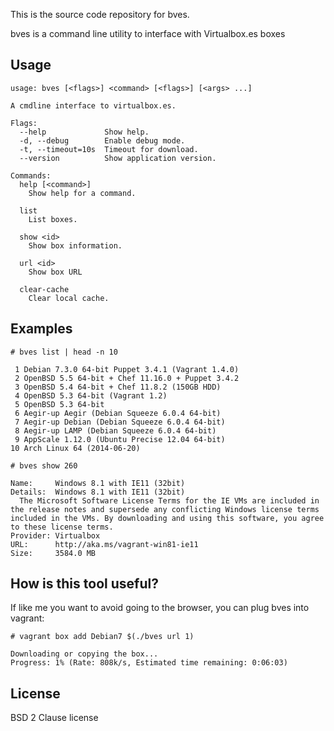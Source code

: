 This is the source code repository for bves.

bves is a command line utility to interface with Virtualbox.es boxes

## Usage
    usage: bves [<flags>] <command> [<flags>] [<args> ...]

    A cmdline interface to virtualbox.es.

    Flags:
      --help             Show help.
      -d, --debug        Enable debug mode.
      -t, --timeout=10s  Timeout for download.
      --version          Show application version.

    Commands:
      help [<command>]
        Show help for a command.

      list
        List boxes.

      show <id>
        Show box information.

      url <id>
        Show box URL

      clear-cache
        Clear local cache.


## Examples

`# bves list | head -n 10`

     1 Debian 7.3.0 64-bit Puppet 3.4.1 (Vagrant 1.4.0)
     2 OpenBSD 5.5 64-bit + Chef 11.16.0 + Puppet 3.4.2
     3 OpenBSD 5.4 64-bit + Chef 11.8.2 (150GB HDD)
     4 OpenBSD 5.3 64-bit (Vagrant 1.2)
     5 OpenBSD 5.3 64-bit
     6 Aegir-up Aegir (Debian Squeeze 6.0.4 64-bit)
     7 Aegir-up Debian (Debian Squeeze 6.0.4 64-bit)
     8 Aegir-up LAMP (Debian Squeeze 6.0.4 64-bit)
     9 AppScale 1.12.0 (Ubuntu Precise 12.04 64-bit)
    10 Arch Linux 64 (2014-06-20)

`# bves show 260`

    Name:     Windows 8.1 with IE11 (32bit)
    Details:  Windows 8.1 with IE11 (32bit)
	  The Microsoft Software License Terms for the IE VMs are included in the release notes and supersede any conflicting Windows license terms included in the VMs. By downloading and using this software, you agree to these license terms.
    Provider: Virtualbox
    URL:      http://aka.ms/vagrant-win81-ie11
    Size:     3584.0 MB


## How is this tool useful?
If like me you want to avoid going to the browser, you can plug bves into vagrant:

`# vagrant box add Debian7 $(./bves url 1)`

    Downloading or copying the box...
    Progress: 1% (Rate: 808k/s, Estimated time remaining: 0:06:03)


## License
BSD 2 Clause license
